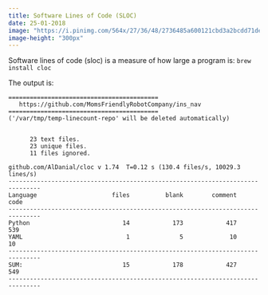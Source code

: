 ```yaml
---
title: Software Lines of Code (SLOC)
date: 25-01-2018
image: "https://i.pinimg.com/564x/27/36/48/2736485a600121cbd3a2bcdd71ded7fa.jpg"
image-height: "300px"
---
```


Software lines of code (sloc) is a measure of how large a
program is: `brew install cloc`


<script src="https://gist.github.com/walchko/79c6d30c0b2d18a2afb855c683c7a9b3.js"></script>

The output is:

```
==========================================
   https://github.com/MomsFriendlyRobotCompany/ins_nav
==========================================
('/var/tmp/temp-linecount-repo' will be deleted automatically)


      23 text files.
      23 unique files.                              
      11 files ignored.

github.com/AlDanial/cloc v 1.74  T=0.12 s (130.4 files/s, 10029.3 lines/s)
-------------------------------------------------------------------------------
Language                     files          blank        comment           code
-------------------------------------------------------------------------------
Python                          14            173            417            539
YAML                             1              5             10             10
-------------------------------------------------------------------------------
SUM:                            15            178            427            549
-------------------------------------------------------------------------------
```
